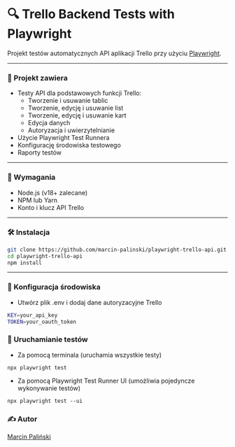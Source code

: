 # 🔍 Trello Backend Tests with Playwright

Projekt testów automatycznych API aplikacji Trello przy użyciu [Playwright](https://playwright.dev/).

---

### 📁 Projekt zawiera

-   Testy API dla podstawowych funkcji Trello:
    -   Tworzenie i usuwanie tablic
    -   Tworzenie, edycję i usuwanie list
    -   Tworzenie, edycję i usuwanie kart
    -   Edycja danych
    -   Autoryzacja i uwierzytelnianie
-   Użycie Playwright Test Runnera
-   Konfigurację środowiska testowego
-   Raporty testów

---

### 🚀 Wymagania

-   Node.js (v18+ zalecane)
-   NPM lub Yarn
-   Konto i klucz API Trello

---

### 🛠️ Instalacja

```bash
git clone https://github.com/marcin-palinski/playwright-trello-api.git
cd playwright-trello-api
npm install
```

---

### 🔐 Konfiguracja środowiska

-   Utwórz plik .env i dodaj dane autoryzacyjne Trello

```bash
KEY=your_api_key
TOKEN=your_oauth_token
```

### 🧪 Uruchamianie testów

-   Za pomocą terminala (uruchamia wszystkie testy)

```
npx playwright test
```

-   Za pomocą Playwright Test Runner UI (umożliwia pojedyncze wykonywanie testów)

```
npx playwright test --ui
```

### ✍️ Autor

[Marcin Paliński](https://github.com/marcin-palinski)
